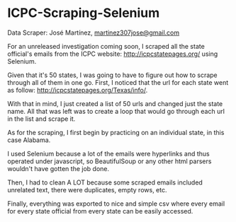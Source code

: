 # ICPC-Scraping-Selenium

Data Scraper: José Martínez, martinez307jose@gmail.com

For an unreleased investigation coming soon, I scraped all the state official's emails from the ICPC website: http://icpcstatepages.org/ using Selenium.

Given that it's 50 states, I was going to have to figure out how to scrape through all of them in one go. First, I noticed that the url for each state went as follow:
http://icpcstatepages.org/Texas/info/. 

With that in mind, I just created a list of 50 urls and changed just the state name. All that was left was to create a loop that would go through each url in the list and scrape it.

As for the scraping, I first begin by practicing on an individual state, in this case Alabama.

I used Selenium because a lot of the emails were hyperlinks and thus operated under javascript, so BeautifulSoup or any other html parsers wouldn't have gotten the job done.

Then, I had to clean A LOT because some scraped emails included unrelated text, there were duplicates, empty rows, etc.

Finally, everything was exported to nice and simple csv where every email for every state official from every state can be easily accessed.

